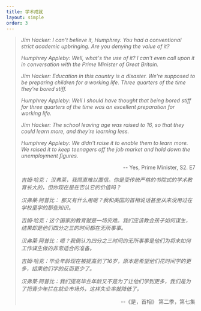 ```yaml
---
title: 学术成就
layout: simple
order: 3
---
```


> *Jim Hacker: I can't believe it, Humphrey. You had a conventional strict academic upbringing. Are you denying the value of it?*
> 
> *Humphrey Appleby: Well, what's the use of it? I can't even call upon it in conversation with the Prime Minister of Great Britain.*
> 
> *Jim Hacker: Education in this country is a disaster. We're supposed to be preparing children for a working life. Three quarters of the time they're bored stiff.*
> 
> *Humphrey Appleby: Well I should have thought that being bored stiff for three quarters of the time was an excellent preparation for working life.*
> 
> *Jim Hacker: The school leaving age was raised to 16, so that they could learn more, and they're learning less.*
> 
> *Humphrey Appleby: We didn't raise it to enable them to learn more. We raised it to keep teenagers off the job market and hold down the unemployment figures.*
>  
><p align="right">-- Yes, Prime Minister, S2. E7</p>
>
>
> *吉姆·哈克： 汉弗莱，我简直难以置信。你是受传统严格的书院式的学术教育长大的，但你现在是在否认它的价值吗？*
> 
> *汉弗莱·阿普比： 那又有什么用呢？我和英国的首相说话甚至从来没用过在学校里学的那些知识。*
> 
> *吉姆·哈克：这个国家的教育就是一场灾难。我们应该教会孩子如何谋生，结果却是他们四分之三的时间都在无所事事。*
> 
> *汉弗莱·阿普比：嗯？我倒认为四分之三时间的无所事事是他们为将来如何工作谋生做的非常适合的准备。*
> 
> *吉姆·哈克：毕业年龄现在被提高到了16岁，原本是希望他们花时间学的更多，结果他们学的反而更少了。*
> 
> *汉弗莱·阿普比：我们提高毕业年龄又不是为了让他们学到更多，我们是为了把青少年拦在就业市场外，这样失业率就降低了。*
> 
><p align="right">--《是，首相》 第二季，第七集</p>
